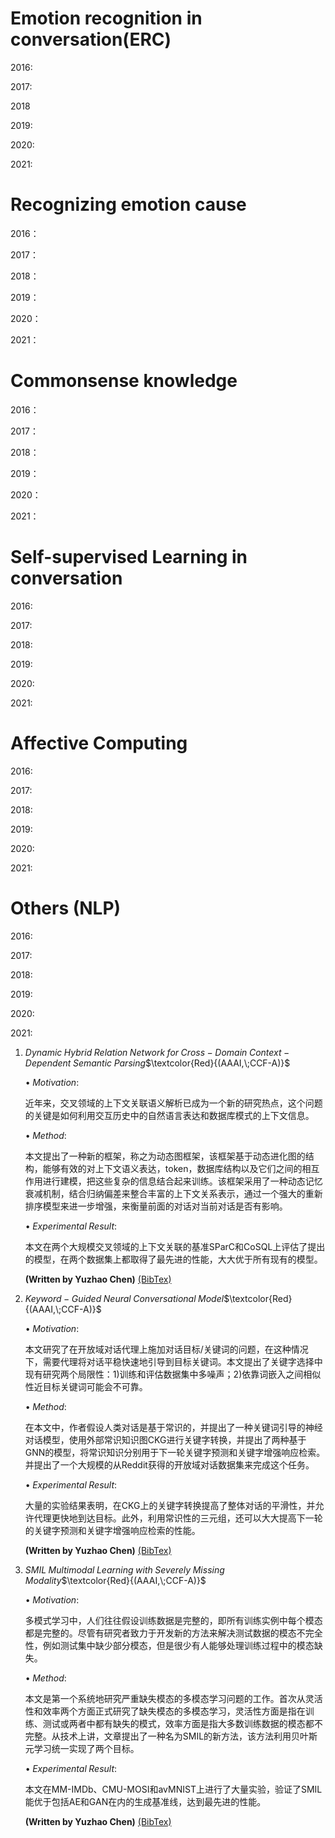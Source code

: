 # Emotion recognition in conversation(ERC)

2016:

2017:

2018

2019:

2020:

2021:

# Recognizing emotion cause

2016：

2017：

2018：

2019：

2020：

2021：



# Commonsense knowledge

2016：

2017：

2018：

2019：

2020：

2021：

# Self-supervised Learning in conversation

2016:

2017:

2018:

2019:

2020:

2021:

# Affective Computing

2016:

2017:

2018:

2019:

2020:

2021:

# Others (NLP)

2016:

2017:

2018:

2019:

2020:

2021:

1. $Dynamic\;Hybrid\;Relation\;Network\;for\;Cross-Domain\;Context-Dependent\;Semantic\;Parsing$$\textcolor{Red}{(AAAI,\;CCF-A)}$

   $\bullet\;Motivation:$

      近年来，交叉领域的上下文关联语义解析已成为一个新的研究热点，这个问题的关键是如何利用交互历史中的自然语言表达和数据库模式的上下文信息。

   $\bullet\;Method:$

     本文提出了一种新的框架，称之为动态图框架，该框架基于动态进化图的结构，能够有效的对上下文语义表达，token，数据库结构以及它们之间的相互作用进行建模，把这些复杂的信息结合起来训练。该框架采用了一种动态记忆衰减机制，结合归纳偏差来整合丰富的上下文关系表示，通过一个强大的重新排序模型来进一步增强，来衡量前面的对话对当前对话是否有影响。

   $\bullet\;Experimental\;Result:$

      本文在两个大规模交叉领域的上下文关联的基准SParC和CoSQL上评估了提出的模型，在两个数据集上都取得了最先进的性能，大大优于所有现有的模型。

   **(Written by Yuzhao Chen)**  [(BibTex)](https://arxiv.org/abs/2101.01686)

   

2. $Keyword-Guided\;Neural\;Conversational\;Model$$\textcolor{Red}{(AAAI,\;CCF-A)}$

   $\bullet\;Motivation:$

      本文研究了在开放域对话代理上施加对话目标/关键词的问题，在这种情况下，需要代理将对话平稳快速地引导到目标关键词。本文提出了关键字选择中现有研究两个局限性：1)训练和评估数据集中多噪声；2)依靠词嵌入之间相似性近目标关键词可能会不可靠。

   $\bullet\;Method:$

      在本文中，作者假设人类对话是基于常识的，并提出了一种关键词引导的神经对话模型，使用外部常识知识图CKG进行关键字转换，并提出了两种基于GNN的模型，将常识知识分别用于下一轮关键字预测和关键字增强响应检索。并提出了一个大规模的从Reddit获得的开放域对话数据集来完成这个任务。

   $\bullet\;Experimental\;Result:$

      大量的实验结果表明，在CKG上的关键字转换提高了整体对话的平滑性，并允许代理更快地到达目标。此外，利用常识性的三元组，还可以大大提高下一轮的关键字预测和关键字增强响应检索的性能。

   **(Written by Yuzhao Chen)** [(BibTex)](https://www.aaai.org/AAAI21Papers/AAAI-8746.ZhongP.pdf)

   

3. $SMIL\;Multimodal\;Learning\;with\;Severely\;Missing\;Modality$$\textcolor{Red}{(AAAI,\;CCF-A)}$

   $\bullet\;Motivation:$

      多模式学习中，人们往往假设训练数据是完整的，即所有训练实例中每个模态都是完整的。尽管有研究者致力于开发新的方法来解决测试数据的模态不完全性，例如测试集中缺少部分模态，但是很少有人能够处理训练过程中的模态缺失。

   $\bullet\;Method:$

      本文是第一个系统地研究严重缺失模态的多模态学习问题的工作。首次从灵活性和效率两个方面正式研究了缺失模态的多模态学习，灵活性方面是指在训练、测试或两者中都有缺失的模式，效率方面是指大多数训练数据的模态都不完整。从技术上讲，文章提出了一种名为SMIL的新方法，该方法利用贝叶斯元学习统一实现了两个目标。

   $\bullet\;Experimental\;Result:$

      本文在MM-IMDb、CMU-MOSI和avMNIST上进行了大量实验，验证了SMIL能优于包括AE和GAN在内的生成基准线，达到最先进的性能。

   **(Written by Yuzhao Chen)** [(BibTex)](https://www.aaai.org/AAAI21Papers/AAAI-437.MaM.pdf)
